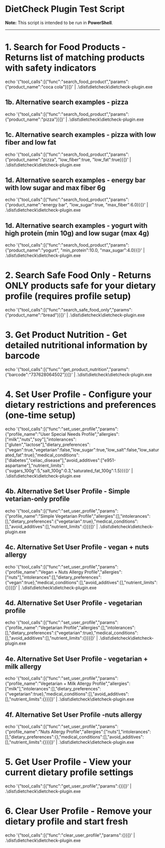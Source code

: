 # DietCheck Plugin Test Script

**Note:** This script is intended to be run in **PowerShell**.

---

# 1. Search for Food Products - Returns list of matching products with safety indicators
echo '{"tool_calls":[{"func":"search_food_product","params":{"product_name":"coca cola"}}]}' | .\dist\dietcheck\dietcheck-plugin.exe

## 1b. Alternative search examples - pizza
echo '{"tool_calls":[{"func":"search_food_product","params":{"product_name":"pizza"}}]}' | .\dist\dietcheck\dietcheck-plugin.exe

## 1c. Alternative search examples - pizza with low fiber and low fat
echo '{"tool_calls":[{"func":"search_food_product","params":{"product_name":"pizza", "low_fiber":true, "low_fat":true}}]}' | .\dist\dietcheck\dietcheck-plugin.exe

## 1d. Alternative search examples - energy bar with low sugar and max fiber 6g
echo '{"tool_calls":[{"func":"search_food_product","params":{"product_name":"energy bar", "low_sugar":true, "max_fiber":6.0}}]}' | .\dist\dietcheck\dietcheck-plugin.exe

## 1d. Alternative search examples - yogurt with high protein (min 10g) and low sugar (max 4g)
echo '{"tool_calls":[{"func":"search_food_product","params":{"product_name":"yogurt", "min_protein":10.0, "max_sugar":4.0}}]}' | .\dist\dietcheck\dietcheck-plugin.exe

# 2. Search Safe Food Only - Returns ONLY products safe for your dietary profile (requires profile setup)
echo '{"tool_calls":[{"func":"search_safe_food_only","params":{"product_name":"bread"}}]}' | .\dist\dietcheck\dietcheck-plugin.exe

# 3. Get Product Nutrition - Get detailed nutritional information by barcode
echo '{"tool_calls":[{"func":"get_product_nutrition","params":{"barcode":"737628064502"}}]}' | .\dist\dietcheck\dietcheck-plugin.exe

# 4. Set User Profile - Configure your dietary restrictions and preferences (one-time setup)
echo '{"tool_calls":[{"func":"set_user_profile","params":{"profile_name":"User Special Needs Profile","allergies":["milk","nuts","soy"],"intolerances":["gluten","lactose"],"dietary_preferences":{"vegan":true,"vegetarian":false,"low_sugar":true,"low_salt":false,"low_saturated_fat":true},"medical_conditions":["diabetes","celiac_disease"],"avoid_additives":["e951-aspartame"],"nutrient_limits":{"sugars_100g":5,"salt_100g":0.3,"saturated_fat_100g":1.5}}}]}' | .\dist\dietcheck\dietcheck-plugin.exe

## 4b. Alternative Set User Profile - Simple vetarian-only profile
echo '{"tool_calls":[{"func":"set_user_profile","params":{"profile_name":"Simple Vegetarian Profile","allergies":[],"intolerances":[],"dietary_preferences":{"vegetarian":true},"medical_conditions":[],"avoid_additives":[],"nutrient_limits":{}}}]}' | .\dist\dietcheck\dietcheck-plugin.exe

## 4c. Alternative Set User Profile - vegan + nuts allergy
echo '{"tool_calls":[{"func":"set_user_profile","params":{"profile_name":"Vegan + Nuts Allergy Profile","allergies":["nuts"],"intolerances":[],"dietary_preferences":{"vegan":true},"medical_conditions":[],"avoid_additives":[],"nutrient_limits":{}}}]}' | .\dist\dietcheck\dietcheck-plugin.exe

## 4d. Alternative Set User Profile - vegetarian profile
echo '{"tool_calls":[{"func":"set_user_profile","params":{"profile_name":"Vegetarian Profile","allergies":[],"intolerances":[],"dietary_preferences":{"vegetarian":true},"medical_conditions":[],"avoid_additives":[],"nutrient_limits":{}}}]}' | .\dist\dietcheck\dietcheck-plugin.exe

## 4e. Alternative Set User Profile - vegetarian + milk allergy
echo '{"tool_calls":[{"func":"set_user_profile","params":{"profile_name":"Vegetarian + Milk Allergy Profile","allergies":["milk"],"intolerances":[],"dietary_preferences":{"vegetarian":true},"medical_conditions":[],"avoid_additives":[],"nutrient_limits":{}}}]}' | .\dist\dietcheck\dietcheck-plugin.exe

## 4f. Alternative Set User Profile -nuts allergy
echo '{"tool_calls":[{"func":"set_user_profile","params":{"profile_name":"Nuts Allergy Profile","allergies":["nuts"],"intolerances":[],"dietary_preferences":{},"medical_conditions":[],"avoid_additives":[],"nutrient_limits":{}}}]}' | .\dist\dietcheck\dietcheck-plugin.exe 

# 5. Get User Profile - View your current dietary profile settings
echo '{"tool_calls":[{"func":"get_user_profile","params":{}}]}' | .\dist\dietcheck\dietcheck-plugin.exe

# 6. Clear User Profile - Remove your dietary profile and start fresh
echo '{"tool_calls":[{"func":"clear_user_profile","params":{}}]}' | .\dist\dietcheck\dietcheck-plugin.exe
